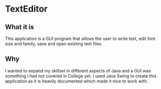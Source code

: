 # TextEditor

## What it is
This application is a GUI program that allows the user to write text, 
edit font size and family, save and open existing text files.

## Why
I wanted to expand my skillset in different aspects of Java and a GUI was something I had not covered in College yet.
I used Java Swing to create this application as it is heavily documented which made it nice to work with.
